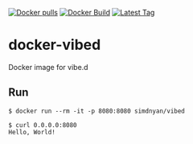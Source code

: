 [![Docker pulls](https://img.shields.io/docker/pulls/simdnyan/vibed.svg)](https://hub.docker.com/r/simdnyan/vibed/)
[![Docker Build](https://img.shields.io/docker/automated/simdnyan/vibed.svg)](https://hub.docker.com/r/simdnyan/vibed/)
[![Latest Tag](https://img.shields.io/github/tag/simdnyan/vibed.svg)](https://hub.docker.com/r/simdnyan/vibed/)

# docker-vibed

Docker image for vibe.d

## Run

```
$ docker run --rm -it -p 8080:8080 simdnyan/vibed
```

```
$ curl 0.0.0.0:8080
Hello, World!
```
